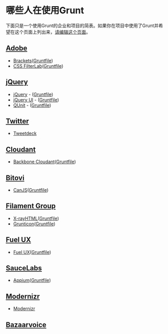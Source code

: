 # 哪些人在使用Grunt

下面只是一个使用Grunt的企业和项目的简表。如果你在项目中使用了Grunt并希望在这个页面上列出来，[请编辑这个页面](https://github.com/gruntjs/grunt/wiki/Who-uses-Grunt/_edit)。

## [Adobe](http://www.adobe.com/)

+ [Brackets](http://brackets.io/)([Gruntfile](https://github.com/adobe/brackets/blob/master/Gruntfile.js))
+ [CSS FilterLab](http://html.adobe.com/webstandards/csscustomfilters/cssfilterlab/)([Gruntfile](https://github.com/adobe/cssfilterlab/blob/master/grunt.js))

## [jQuery](http://jquery.com/)

+ [jQuery](http://jquery.com/) - ([Gruntfile](https://github.com/jquery/jquery/blob/master/Gruntfile.js))
+ [jQuery UI](http://jqueryui.com/) - ([Gruntfile](https://github.com/jquery/jquery-ui/blob/master/grunt.js))
+ [QUnit](http://qunitjs.com/) - ([Gruntfile](https://github.com/jquery/qunit/blob/master/Gruntfile.js))

## [Twitter](https://twitter.com/)

+ [Tweetdeck](http://www.tweetdeck.com/)

## [Cloudant](https://cloudant.com/)

+ [Backbone Cloudant](https://github.com/cloudant-labs/backbone.cloudant)([Gruntfile](https://github.com/cloudant-labs/backbone.cloudant/blob/master/grunt.js))

## [Bitovi](http://bitovi.com/)

+ [CanJS](http://canjs.us/)([Gruntfile](https://github.com/bitovi/canjs/blob/master/grunt.js))

## [Filament Group](http://filamentgroup.com/)

+ [X-rayHTML](https://github.com/filamentgroup/X-rayHTML)([Gruntfile](https://github.com/filamentgroup/X-rayHTML/blob/master/grunt.js))
+ [Grunticon](https://github.com/filamentgroup/grunticon)([Gruntfile](https://github.com/filamentgroup/grunticon/blob/master/grunt.js))

## [Fuel UX](http://exacttarget.github.com/fuelux/)

+ [Fuel UX](http://exacttarget.github.com/fuelux/)([Gruntfile](https://github.com/ExactTarget/fuelux/blob/master/grunt.js))

## [SauceLabs](https://saucelabs.com/)

+ [Appium](https://saucelabs.com/appium)([Gruntfile](https://github.com/appium/appium/blob/master/grunt.js))

## [Modernizr](http://modernizr.com/)

+ [Modernizr](http://modernizr.com/)

## [Bazaarvoice](http://www.bazaarvoice.com/)